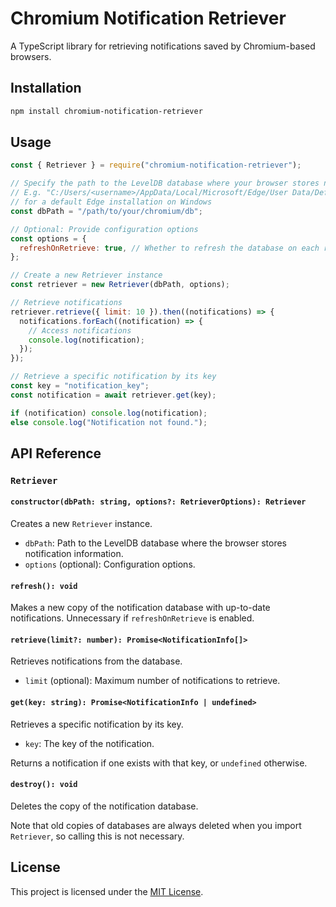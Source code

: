 # Chromium Notification Retriever

A TypeScript library for retrieving notifications saved by Chromium-based browsers.

## Installation

```bash
npm install chromium-notification-retriever
```

## Usage

```javascript
const { Retriever } = require("chromium-notification-retriever");

// Specify the path to the LevelDB database where your browser stores notification information
// E.g. "C:/Users/<username>/AppData/Local/Microsoft/Edge/User Data/Default/Platform Notifications"
// for a default Edge installation on Windows
const dbPath = "/path/to/your/chromium/db";

// Optional: Provide configuration options
const options = {
  refreshOnRetrieve: true, // Whether to refresh the database on each retrieval (default: true)
};

// Create a new Retriever instance
const retriever = new Retriever(dbPath, options);

// Retrieve notifications
retriever.retrieve({ limit: 10 }).then((notifications) => {
  notifications.forEach((notification) => {
    // Access notifications
    console.log(notification);
  });
});

// Retrieve a specific notification by its key
const key = "notification_key";
const notification = await retriever.get(key);

if (notification) console.log(notification);
else console.log("Notification not found.");
```

## API Reference

### `Retriever`

#### `constructor(dbPath: string, options?: RetrieverOptions): Retriever`

Creates a new `Retriever` instance.

- `dbPath`: Path to the LevelDB database where the browser stores notification information.
- `options` (optional): Configuration options.

#### `refresh(): void`

Makes a new copy of the notification database with up-to-date notifications.
Unnecessary if `refreshOnRetrieve` is enabled.

#### `retrieve(limit?: number): Promise<NotificationInfo[]>`

Retrieves notifications from the database.

- `limit` (optional): Maximum number of notifications to retrieve.

#### `get(key: string): Promise<NotificationInfo | undefined>`

Retrieves a specific notification by its key.

- `key`: The key of the notification.

Returns a notification if one exists with that key, or `undefined` otherwise.

#### `destroy(): void`

Deletes the copy of the notification database.

Note that old copies of databases are always deleted when you import `Retriever`, so calling this is not necessary.

## License

This project is licensed under the [MIT License](LICENSE).
